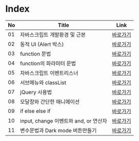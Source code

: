 # Index
|No|Title|Link|
|-|-|-|
|01|자바스크립트 개발환경 및 근본|[바로가기](./01)|
|02|동적 UI (Alert 박스)|[바로가기](./02)|
|03|function 문법|[바로가기](./03)|
|04|function의 파라미터 문법|[바로가기](./04)|
|05|자바스크립트 이벤트리스너|[바로가기](./05)|
|06|서브메뉴와 classList|[바로가기](./06)|
|07|jQuery 사용법|[바로가기](./07)|
|08|모달창와 간단한 애니메이션|[바로가기](./08)|
|09|if else else if|[바로가기](./09)|
|10|input, change 이벤트와 and, or 연산자|[바로가기](./10)|
|11|변수문법과 Dark mode 버튼만들기|[바로가기](./11)|

